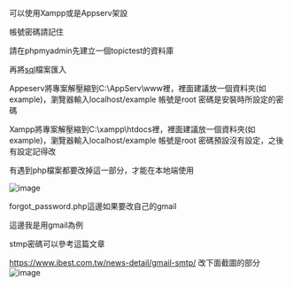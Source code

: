 可以使用Xampp或是Appserv架設

帳號密碼請記住

請在phpmyadmin先建立一個topictest的資料庫

再將[sql](https://github.com/Skes98055/cvfms/blob/01467feca77a55659af2e1adce451c16f5fb47b5/topictest.sql)檔案匯入

Appeserv將專案解壓縮到C:\AppServ\www裡，裡面建議放一個資料夾(如example)，瀏覽器輸入localhost/example
帳號是root
密碼是安裝時所設定的密碼

Xampp將專案解壓縮到C:\xampp\htdocs裡，裡面建議放一個資料夾(如example)，瀏覽器輸入localhost/example
帳號是root
密碼預設沒有設定，之後有設定記得改

有遇到php檔案都要改掉這一部分，才能在本地端使用

![image](https://github.com/user-attachments/assets/fcaa2a74-b720-4e0e-861d-63eacf783955)

forgot_password.php這邊如果要改自己的gmail

這邊我是用gmail為例

stmp密碼可以參考這篇文章

https://www.ibest.com.tw/news-detail/gmail-smtp/
改下面截圖的部分
![image](https://github.com/user-attachments/assets/392e1e18-98f1-40f5-9e2c-112e9fb970c7)

